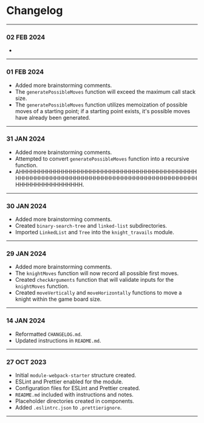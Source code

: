 # Changelog
---
### 02 FEB 2024
- 
---
### 01 FEB 2024
- Added more brainstorming comments.
- The `generatePossibleMoves` function will exceed the maximum call stack size.
- The `generatePossibleMoves` function utilizes memoization of possible moves of a starting point; if a starting point exists, it's possible moves have already been generated.
---
### 31 JAN 2024
- Added more brainstorming comments.
- Attempted to convert `generatePossibleMoves` function into a recursive function.
- AHHHHHHHHHHHHHHHHHHHHHHHHHHHHHHHHHHHHHHHHHHHHHHHHHHHHHHHHHHHHHHHHHHHHHHHHHHHHHHHHHHHHHHHHHHHHHHHHHHHHHHHHHHHH.
---
### 30 JAN 2024
- Added more brainstorming comments.
- Created `binary-search-tree` and `linked-list` subdirectories.
- Imported `LinkedList` and `Tree` into the `knight_travails` module.
---
### 29 JAN 2024
- Added more brainstorming comments.
- The `knightMoves` function will now record all possible first moves.
- Created `checkArguments` function that will validate inputs for the `knightMoves` function.
- Created `moveVertically` and `moveHorizontally` functions to move a knight within the game board size.
---
### 14 JAN 2024
- Reformatted `CHANGELOG.md`.
- Updated instructions in `README.md`.
---
### 27 OCT 2023
- Initial `module-webpack-starter` structure created.
- ESLint and Prettier enabled for the module.
- Configuration files for ESLint and Prettier created.
- `README.md` included with instructions and notes.
- Placeholder directories created in components.
- Added `.eslintrc.json` to `.prettierignore`.  
---